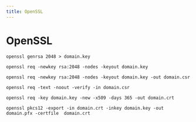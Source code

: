 ```yaml
---
title: OpenSSL
---
```


# OpenSSL

`openssl genrsa 2048 > domain.key`

`openssl req -newkey rsa:2048 -nodes -keyout domain.key`

`openssl req -newkey rsa:2048 -nodes -keyout domain.key -out domain.csr`

`openssl req -text -noout -verify -in domain.csr`

`openssl req -key domain.key -new -x509 -days 365 -out domain.crt`

`openssl pkcs12 -export -in domain.crt -inkey domain.key -out domain.pfx -certfile  domain.crt`